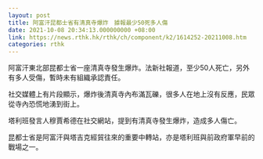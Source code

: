 ```yaml
---
layout: post
title: 阿富汗昆都士省有清真寺爆炸　據報最少50死多人傷
date: 2021-10-08 20:34:13.000000000 +08:00
link: https://news.rthk.hk/rthk/ch/component/k2/1614252-20211008.htm
categories: rthk
---
```


阿富汗東北部昆都士省一座清真寺發生爆炸。法新社報道，至少50人死亡，另外有多人受傷，暫時未有組織承認責任。

社交媒體上有片段顯示，爆炸後清真寺內布滿瓦礫，很多人在地上沒有反應，民眾從寺內恐慌地湧到街上。

塔利班發言人穆賈希德在社交網站，提到有清真寺發生爆炸，造成多人傷亡。

昆都士省是阿富汗與塔吉克經貿往來的重要中轉站，亦是塔利班與前政府軍早前的戰場之一。
